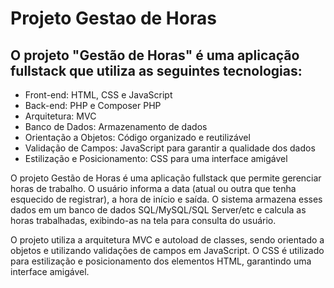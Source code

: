 
<h1>Projeto Gestao de Horas</h1>

<h2>
O projeto "Gestão de Horas" é uma aplicação fullstack que utiliza as seguintes tecnologias:
</h2>
<ul>
   <li>
   Front-end: HTML, CSS e JavaScript
   </li>
   <li>
   Back-end: PHP e Composer PHP
   </li>
   <li>
   Arquitetura: MVC
   </li>
   <li>
   Banco de Dados: Armazenamento de dados
   </li>
    <li>
   Orientação a Objetos: Código organizado e reutilizável
   </li>
    <li>
   Validação de Campos: JavaScript para garantir a qualidade dos dados
   </li> 
   <li>
   Estilização e Posicionamento: CSS para uma interface amigável
   </li>

</ul>


<p>
O projeto Gestão de Horas é uma aplicação fullstack que permite gerenciar horas de trabalho. O usuário informa a data (atual ou outra que tenha esquecido de registrar), a hora de início e saída. O sistema armazena esses dados em um banco de dados SQL/MySQL/SQL Server/etc e calcula as horas trabalhadas, exibindo-as na tela para consulta do usuário.
</p>
<p>
O projeto utiliza a arquitetura MVC e autoload de classes, sendo orientado a objetos e utilizando validações de campos em JavaScript. O CSS é utilizado para estilização e posicionamento dos elementos HTML, garantindo uma interface amigável.
</p>
